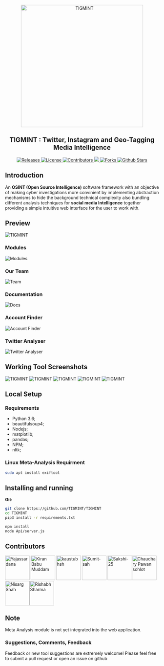 <p align="center">
 <img width="400px" src="https://github.com/TIGMINT/TIGMINT/raw/master/TIGMINT-logo.png" align="center" alt="TIGMINT" />
 <h2 align="center">TIGMINT : Twitter, Instagram and Geo-Tagging Media Intelligence</h2>
</p>

<p align="center">
 <a href="https://github.com/TIGMINT/TIGMINT/releases">
      <img alt="Releases" src="https://img.shields.io/github/v/release/tigmint/tigmint?include_prereleases&color=blueviolet" />
    </a>
    <a href="https://github.com/TIGMINT/TIGMINT/blob/master/LICENSE">
      <img alt="License" src="https://img.shields.io/github/license/tigmint/tigmint?color=orange" />
    </a>
 <a href="https://github.com/TIGMINT/TIGMINT/graphs/contributors">
      <img alt="Contributors" src="https://img.shields.io/badge/Contributors-9-green" />
    </a>
    <a href="https://github.com/TIGMINT/TIGMINT">
      <img src="https://img.shields.io/github/languages/count/tigmint/tigmint" />
    </a>
    <a href="https://github.com/TIGMINT/TIGMINT/network/members">
      <img alt="Forks" src="https://img.shields.io/github/forks/tigmint/tigmint?style=social" />
    </a>
    <a href="https://github.com/TIGMINT/TIGMINT/stargazers">
      <img alt="Github Stars" src="https://img.shields.io/github/stars/tigmint/tigmint?style=social" />
    </a>
  </p>
  
## Introduction

An **OSINT (Open Source Intelligence)** software framework with an objective of making cyber investigations more convinient by implementing abstraction mechanisms to hide the background technical complexity also bundling different analysis techniques for **social media Intelligence** together providing a simple intuitive web interface for the user to work with.

## Preview
![TIGMINT](https://github.com/TIGMINT/TIGMINT/blob/master/ReadMeImages/Screenshot%20(181).png)
### Modules
![Modules](https://github.com/TIGMINT/TIGMINT/blob/master/ReadMeImages/Screenshot%20from%202020-09-11%2012-17-33.png)
### Our Team
![Team](https://github.com/TIGMINT/TIGMINT/blob/master/ReadMeImages/Screenshot%20(172).png)
### Documentation
![Docs](https://github.com/TIGMINT/TIGMINT/blob/master/ReadMeImages/Screenshot%20(173).png)
### Account Finder
![Account Finder](https://github.com/TIGMINT/TIGMINT/blob/master/ReadMeImages/Screenshot%20(174).png)
### Twitter Analyser
![Twitter Analyser](https://github.com/TIGMINT/TIGMINT/blob/master/ReadMeImages/Screenshot%20(175).png)

## Working Tool Screenshots

![TIGMINT](https://github.com/TIGMINT/TIGMINT/blob/master/ReadMeImages/1.png)
![TIGMINT](https://github.com/TIGMINT/TIGMINT/blob/master/ReadMeImages/2.png)
![TIGMINT](https://github.com/TIGMINT/TIGMINT/blob/master/ReadMeImages/4.png)
![TIGMINT](https://github.com/TIGMINT/TIGMINT/blob/master/ReadMeImages/8.png)
![TIGMINT](https://github.com/TIGMINT/TIGMINT/blob/master/ReadMeImages/9.png)

## Local Setup

### Requirements
- Python 3.6;
- beautifulsoup4;
- Nodejs;
- matplotlib;
- pandas;
- NPM;
- nltk;

### Linux Meta-Analysis Requirment

```bash
sudo apt install exiftool
```

## Installing and running

**Git:**
```bash
git clone https://github.com/TIGMINT/TIGMINT
cd TIGMINT
pip3 install -r requirements.txt

npm install
node Api/server.js
```

## Contributors

[//]: contributor-faces

 <a href="https://github.com/Yajassardana"><img src="https://avatars0.githubusercontent.com/u/62782513?s=400&u=8f9cba3e81ba81ae4fbc2032926da55bc1bcc23c&v=4" title="Yajassardana" width="80" height="80"></a> <a href="https://github.com/kiranbabumuddam"><img src="https://avatars2.githubusercontent.com/u/26572836?s=400&u=81fb75089e21563554cf375f73030a44b69efae2&v=4" title="Kiran Babu Muddam" width="80" height="80"></a> <a href="https://github.com/kaustubhsh"><img src="https://avatars0.githubusercontent.com/u/37601331?s=400&u=1ae319dd3c0b399465bc90fb8948f80136fad164&v=4" title="kaustubhsh" width="80" height="80"></a>  <a href="https://github.com/Sumit-sah"><img src="https://avatars0.githubusercontent.com/u/67474183?s=400&v=4" title="Sumit-sah" width="80" height="80"></a>  <a href="https://github.com/Sakshi-25"><img src="https://avatars2.githubusercontent.com/u/49511150?s=400&u=a96a65bb47f7c65a27c246390d41ef8028017619&v=4" title="Sakshi-25" width="80" height="80"></a><a href="https://github.com/chaudharypawansohlot"><img src="https://avatars0.githubusercontent.com/u/67505465?s=460&u=6dfd7c5977d79eeae206169c42e798830877d549&v=4" title="Chaudhary Pawan sohlot" width="80" height="80"></a><a href="https://github.com/niSarg1910"><img src="https://avatars2.githubusercontent.com/u/50866039?s=460&v=4" title="Nisarg Shah" width="80" height="80"></a><a href="https://github.com/Rishabh-2802"><img src="https://avatars1.githubusercontent.com/u/63997779?s=460&u=c652b258d1c88eac6b995db4f159508bebe805c6&v=4" title="Rishabh Sharma
" width="80" height="80"></a>


## Note
Meta Analysis module is not yet integrated into the web application.

### Suggestions, Comments, Feedback
Feedback or new tool suggestions are extremely welcome!  Please feel free to submit a pull request or open an issue on github
